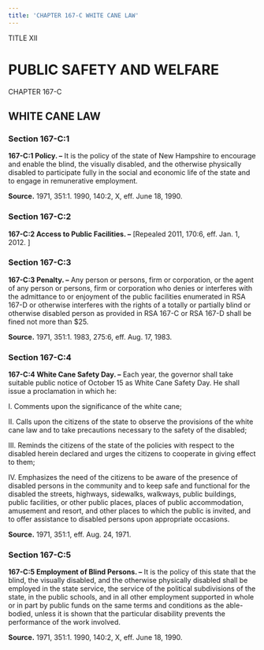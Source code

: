 ```yaml
---
title: 'CHAPTER 167-C WHITE CANE LAW'
---
```


TITLE XII
                                             
PUBLIC SAFETY AND WELFARE
=========================

CHAPTER 167-C
                                             
WHITE CANE LAW
--------------

### Section 167-C:1

 **167-C:1 Policy. –** It is the policy of the state of New Hampshire
to encourage and enable the blind, the visually disabled, and the
otherwise physically disabled to participate fully in the social and
economic life of the state and to engage in remunerative employment.

**Source.** 1971, 351:1. 1990, 140:2, X, eff. June 18, 1990.

### Section 167-C:2

 **167-C:2 Access to Public Facilities. –** 
                                             [Repealed 2011, 170:6,
eff. Jan. 1, 2012.
                                             ]

### Section 167-C:3

 **167-C:3 Penalty. –** Any person or persons, firm or corporation,
or the agent of any person or persons, firm or corporation who denies or
interferes with the admittance to or enjoyment of the public facilities
enumerated in RSA 167-D or otherwise interferes with the rights of a
totally or partially blind or otherwise disabled person as provided in
RSA 167-C or RSA 167-D shall be fined not more than 
                                             $25.

**Source.** 1971, 351:1. 1983, 275:6, eff. Aug. 17, 1983.

### Section 167-C:4

 **167-C:4 White Cane Safety Day. –** Each year, the governor shall
take suitable public notice of October 15 as White Cane Safety Day. He
shall issue a proclamation in which he:
                                             
 I. Comments upon the significance of the white cane;
                                             
 II. Calls upon the citizens of the state to observe the provisions
of the white cane law and to take precautions necessary to the safety of
the disabled;
                                             
 III. Reminds the citizens of the state of the policies with respect
to the disabled herein declared and urges the citizens to cooperate in
giving effect to them;
                                             
 IV. Emphasizes the need of the citizens to be aware of the presence
of disabled persons in the community and to keep safe and functional for
the disabled the streets, highways, sidewalks, walkways, public
buildings, public facilities, or other public places, places of public
accommodation, amusement and resort, and other places to which the
public is invited, and to offer assistance to disabled persons upon
appropriate occasions.

**Source.** 1971, 351:1, eff. Aug. 24, 1971.

### Section 167-C:5

 **167-C:5 Employment of Blind Persons. –** It is the policy of this
state that the blind, the visually disabled, and the otherwise
physically disabled shall be employed in the state service, the service
of the political subdivisions of the state, in the public schools, and
in all other employment supported in whole or in part by public funds on
the same terms and conditions as the able-bodied, unless it is shown
that the particular disability prevents the performance of the work
involved.

**Source.** 1971, 351:1. 1990, 140:2, X, eff. June 18, 1990.
